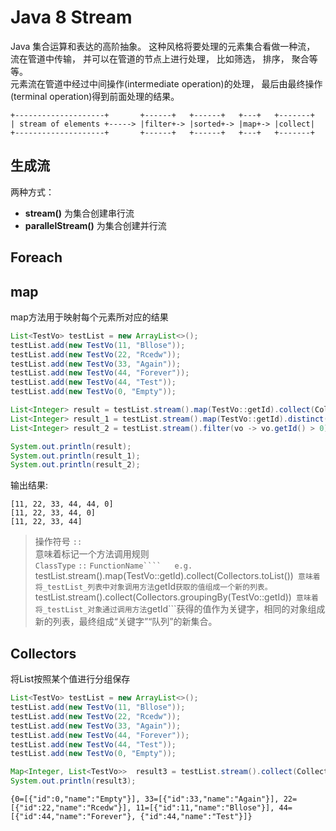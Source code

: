 # Java 8 Stream  
Java 集合运算和表达的高阶抽象。 这种风格将要处理的元素集合看做一种流， 流在管道中传输， 并可以在管道的节点上进行处理， 比如筛选， 排序， 聚合等等。  
元素流在管道中经过中间操作(intermediate operation)的处理， 最后由最终操作(terminal operation)得到前面处理的结果。  

```
+--------------------+       +------+   +------+   +---+   +-------+
| stream of elements +-----> |filter+-> |sorted+-> |map+-> |collect|
+--------------------+       +------+   +------+   +---+   +-------+
```

## 生成流  
两种方式：  
- **stream()** 为集合创建串行流  
- **parallelStream()** 为集合创建并行流  


## Foreach  

## map
map方法用于映射每个元素所对应的结果
``` Java
List<TestVo> testList = new ArrayList<>();
testList.add(new TestVo(11, "Bllose"));
testList.add(new TestVo(22, "Rcedw"));
testList.add(new TestVo(33, "Again"));
testList.add(new TestVo(44, "Forever"));
testList.add(new TestVo(44, "Test"));
testList.add(new TestVo(0, "Empty"));

List<Integer> result = testList.stream().map(TestVo::getId).collect(Collectors.toList());
List<Integer> result_1 = testList.stream().map(TestVo::getId).distinct().collect(Collectors.toList());
List<Integer> result_2 = testList.stream().filter(vo -> vo.getId() > 0).map(TestVo::getId).distinct().collect(Collectors.toList());

System.out.println(result);
System.out.println(result_1);
System.out.println(result_2);
```  
输出结果: 
```  
[11, 22, 33, 44, 44, 0]
[11, 22, 33, 44, 0]
[11, 22, 33, 44]
```   
> 操作符号 ```::```  
> 意味着标记一个方法调用规则  
> ```ClassType``` ```::``` ```FunctionName````  
> e.g.
> ```testList.stream().map(TestVo::getId).collect(Collectors.toList())```
> 意味着将_testList_列表中对象调用方法```getId```获取的值组成一个新的列表。  
> ```testList.stream().collect(Collectors.groupingBy(TestVo::getId))```
> 意味着将_testList_对象通过调用方法```getId```获得的值作为关键字，相同的对象组成新的列表，最终组成“关键字”“队列”的新集合。


## Collectors  
将List按照某个值进行分组保存  
``` Java
List<TestVo> testList = new ArrayList<>();
testList.add(new TestVo(11, "Bllose"));
testList.add(new TestVo(22, "Rcedw"));
testList.add(new TestVo(33, "Again"));
testList.add(new TestVo(44, "Forever"));
testList.add(new TestVo(44, "Test"));
testList.add(new TestVo(0, "Empty"));

Map<Integer, List<TestVo>>  result3 = testList.stream().collect(Collectors.groupingBy(TestVo::getId));
System.out.println(result3);        
```  
```
{0=[{"id":0,"name":"Empty"}], 33=[{"id":33,"name":"Again"}], 22=[{"id":22,"name":"Rcedw"}], 11=[{"id":11,"name":"Bllose"}], 44=[{"id":44,"name":"Forever"}, {"id":44,"name":"Test"}]}
```  

